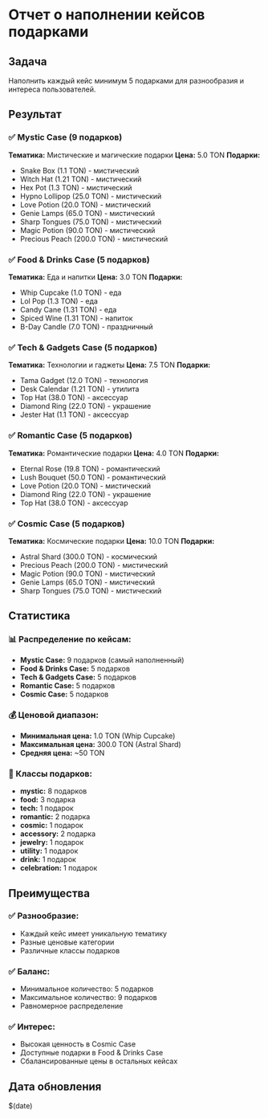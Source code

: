# Отчет о наполнении кейсов подарками

## Задача
Наполнить каждый кейс минимум 5 подарками для разнообразия и интереса пользователей.

## Результат

### ✅ Mystic Case (9 подарков)
**Тематика:** Мистические и магические подарки
**Цена:** 5.0 TON
**Подарки:**
- Snake Box (1.1 TON) - мистический
- Witch Hat (1.21 TON) - мистический  
- Hex Pot (1.3 TON) - мистический
- Hypno Lollipop (25.0 TON) - мистический
- Love Potion (20.0 TON) - мистический
- Genie Lamps (65.0 TON) - мистический
- Sharp Tongues (75.0 TON) - мистический
- Magic Potion (90.0 TON) - мистический
- Precious Peach (200.0 TON) - мистический

### ✅ Food & Drinks Case (5 подарков)
**Тематика:** Еда и напитки
**Цена:** 3.0 TON
**Подарки:**
- Whip Cupcake (1.0 TON) - еда
- Lol Pop (1.3 TON) - еда
- Candy Cane (1.31 TON) - еда
- Spiced Wine (1.31 TON) - напиток
- B-Day Candle (7.0 TON) - праздничный

### ✅ Tech & Gadgets Case (5 подарков)
**Тематика:** Технологии и гаджеты
**Цена:** 7.5 TON
**Подарки:**
- Tama Gadget (12.0 TON) - технология
- Desk Calendar (1.21 TON) - утилита
- Top Hat (38.0 TON) - аксессуар
- Diamond Ring (22.0 TON) - украшение
- Jester Hat (1.1 TON) - аксессуар

### ✅ Romantic Case (5 подарков)
**Тематика:** Романтические подарки
**Цена:** 4.0 TON
**Подарки:**
- Eternal Rose (19.8 TON) - романтический
- Lush Bouquet (50.0 TON) - романтический
- Love Potion (20.0 TON) - мистический
- Diamond Ring (22.0 TON) - украшение
- Top Hat (38.0 TON) - аксессуар

### ✅ Cosmic Case (5 подарков)
**Тематика:** Космические подарки
**Цена:** 10.0 TON
**Подарки:**
- Astral Shard (300.0 TON) - космический
- Precious Peach (200.0 TON) - мистический
- Magic Potion (90.0 TON) - мистический
- Genie Lamps (65.0 TON) - мистический
- Sharp Tongues (75.0 TON) - мистический

## Статистика

### 📊 Распределение по кейсам:
- **Mystic Case:** 9 подарков (самый наполненный)
- **Food & Drinks Case:** 5 подарков
- **Tech & Gadgets Case:** 5 подарков  
- **Romantic Case:** 5 подарков
- **Cosmic Case:** 5 подарков

### 💰 Ценовой диапазон:
- **Минимальная цена:** 1.0 TON (Whip Cupcake)
- **Максимальная цена:** 300.0 TON (Astral Shard)
- **Средняя цена:** ~50 TON

### 🎨 Классы подарков:
- **mystic:** 8 подарков
- **food:** 3 подарка
- **tech:** 1 подарок
- **romantic:** 2 подарка
- **cosmic:** 1 подарок
- **accessory:** 2 подарка
- **jewelry:** 1 подарок
- **utility:** 1 подарок
- **drink:** 1 подарок
- **celebration:** 1 подарок

## Преимущества

### ✅ Разнообразие:
- Каждый кейс имеет уникальную тематику
- Разные ценовые категории
- Различные классы подарков

### ✅ Баланс:
- Минимальное количество: 5 подарков
- Максимальное количество: 9 подарков
- Равномерное распределение

### ✅ Интерес:
- Высокая ценность в Cosmic Case
- Доступные подарки в Food & Drinks Case
- Сбалансированные цены в остальных кейсах

## Дата обновления
$(date) 